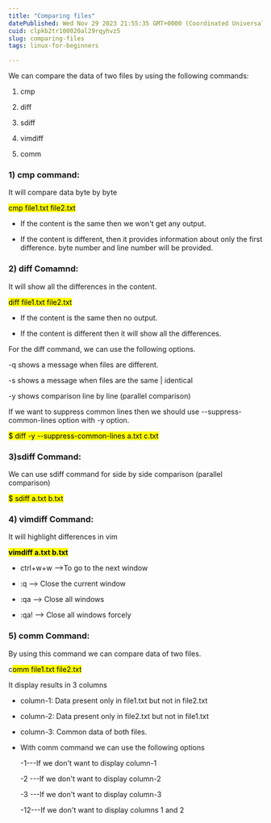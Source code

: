 ```yaml
---
title: "Comparing files"
datePublished: Wed Nov 29 2023 21:55:35 GMT+0000 (Coordinated Universal Time)
cuid: clpkb2tr100020al29rqyhvz5
slug: comparing-files
tags: linux-for-beginners

---
```


We can compare the data of two files by using the following commands:

1. cmp
    
2. diff
    
3. sdiff
    
4. vimdiff
    
5. comm
    

### 1) cmp command:

It will compare data byte by byte

<mark>cmp file1.txt file2.txt</mark>

* If the content is the same then we won't get any output.
    
* If the content is different, then it provides information about only the first difference. byte number and line number will be provided.
    

### **2) diff Comamnd:**

It will show all the differences in the content.

<mark>diff file1.txt file2.txt</mark>

* If the content is the same then no output.
    
* If the content is different then it will show all the differences.
    

For the diff command, we can use the following options.

\-q shows a message when files are different.

\-s shows a message when files are the same | identical

\-y shows comparison line by line (parallel comparison)

If we want to suppress common lines then we should use --suppress-common-lines option with -y option.

<mark>$ diff -y --suppress-common-lines a.txt c.txt</mark>

### **3)sdiff Command:**

We can use sdiff command for side by side comparison (parallel comparison)

<mark>$ sdiff a.txt b.txt</mark>

### **4) vimdiff Command:**

It will highlight differences in vim

**<mark>vimdiff a.txt b.txt</mark>**

* ctrl+w+w --&gt;To go to the next window
    
* :q --&gt; Close the current window
    
* :qa --&gt; Close all windows
    
* :qa! --&gt; Close all windows forcely
    

### 5) comm Command:

By using this command we can compare data of two files.

c<mark>omm file1.txt file2.txt</mark>

It display results in 3 columns

* column-1: Data present only in file1.txt but not in file2.txt
    
* column-2: Data present only in file2.txt but not in file1.txt
    
* column-3: Common data of both files.
    
* With comm command we can use the following options
    
    \-1---If we don't want to display column-1
    
    \-2 ---If we don't want to display column-2
    
    \-3 ---If we don't want to display column-3
    
    \-12---If we don't want to display columns 1 and 2